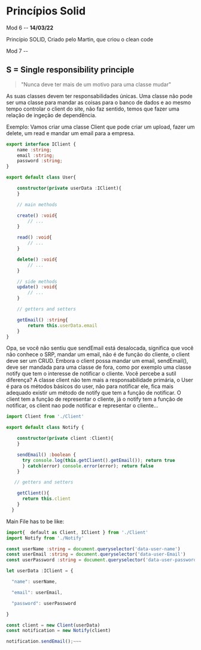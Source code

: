 # Princípios Solid

Mod 6 -- **14/03/22**

Princípio SOLID, Criado pelo Martin, que criou o clean code

Mod 7 --

## S = Single responsibility principle

> "Nunca deve ter mais de um motivo para uma classe mudar"

As suas classes devem ter responsabilidades únicas. Uma classe não pode ser uma classe para mandar as coisas para o banco de dados e ao mesmo tempo controlar o client do site, não faz sentido, temos que fazer uma relação de ingeção de dependência.

Exemplo: Vamos criar uma classe Client que pode criar um upload, fazer um delete, um read e mandar um email para a empresa.

~~~ts
export interface IClient {
    name :string;
    email :string;
    password :string;
}

export default class User{

    constructor(private userData :IClient){
    }

    // main methods

    create() :void{
        // ...
    }

    read() :void{
        // ...
    }

    delete() :void{
        // ...
    }

    // side methods
    update() :void{
        // ...
    }

    // getters and setters

    getEmail() :string{
        return this.userData.email
    }
}
~~~

Opa, se você não sentiu que sendEmail está desalocada, significa que você não conhece o SRP, mandar um email, não é de função do cliente, o client deve ser um CRUD.
Embora o client possa mandar um email, sendEmail(), deve ser mandada para uma classe de fora, como por exemplo uma classe notify que tem o interesse de notificar o cliente. 
Você percebe a sutil diferença? A classe client não tem mais a responsabilidade primária, o User é para os métodos básicos do user, não para notificar ele, fica mais adequado existir um método de notify que tem a função de notificar. O client tem a função de representar o cliente, já o notify tem a função de notificar, os client nao pode notificar e representar o cliente...

~~~ts 
import Client from './Client'

export default class Notify {

    constructor(private client :Client){
    }

    sendEmail() :boolean {
      try console.log(this.getClient().getEmail()); return true
      } catch(error) console.error(error); return false
    }

   // getters and setters

    getClient(){
      return this.client
    }
  }
~~~ 

Main File has to be like:

~~~ts
import{  default as Client, IClient } from './Client'
import Notify from './Notify'

const userName :string = document.queryselector('data-user-name')
const userEmail :string = document.queryselector('data-user-Email')
const userPassword :string = document.queryselector('data-user-password')

let userData :IClient = {

  "name": userName,

  "email": userEmail,

  "password": userPassword

}

const client = new Client(userData)
const notification = new Notify(client)

notification.sendEmail();~~~
